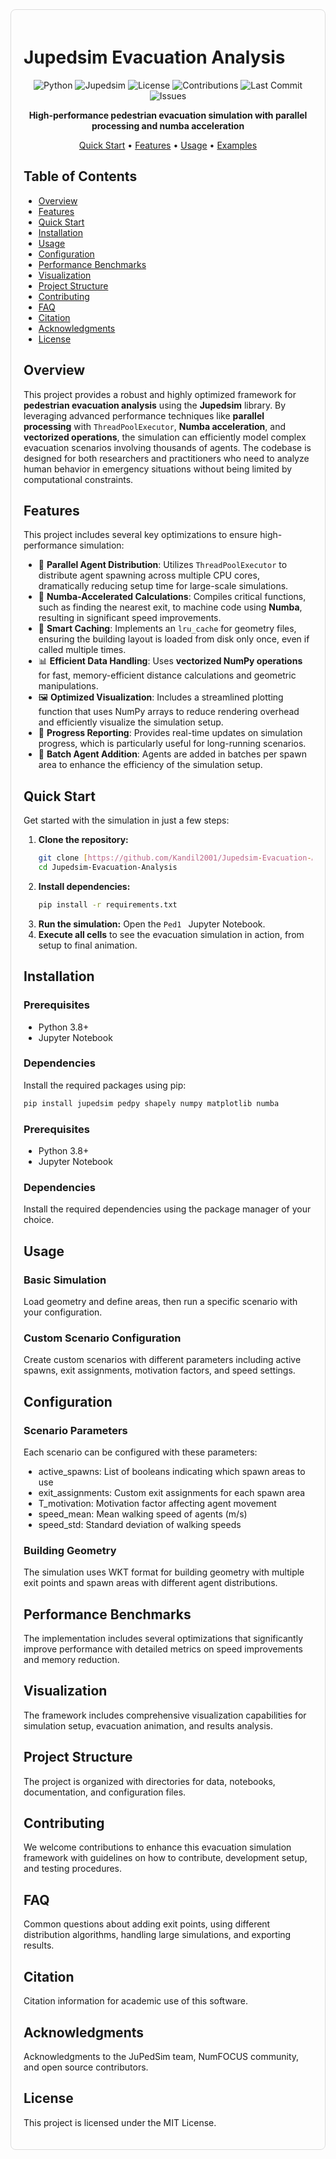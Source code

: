 <div style="border: 1px solid #ddd; padding: 20px; margin-bottom: 20px; border-radius: 8px;">

# Jupedsim Evacuation Analysis

<div align="center">

![Python](https://img.shields.io/badge/Python-3.8%2B-blue.svg)
![Jupedsim](https://img.shields.io/badge/Jupedsim-0.2.0-green.svg)
![License](https://img.shields.io/badge/License-MIT-yellow.svg)
![Contributions](https://img.shields.io/badge/Contributions-Welcome-orange.svg)
![Last Commit](https://img.shields.io/github/last-commit/Kandil2001/Jupedsim-Evacuation-Analysis)
![Issues](https://img.shields.io/github/issues/Kandil2001/Jupedsim-Evacuation-Analysis)

**High-performance pedestrian evacuation simulation with parallel processing and numba acceleration**

[Quick Start](#quick-start) • [Features](#features) • [Usage](#usage) • [Examples](#examples)

</div>

## Table of Contents

- [Overview](#overview)
- [Features](#features)
- [Quick Start](#quick-start)
- [Installation](#installation)
- [Usage](#usage)
- [Configuration](#configuration)
- [Performance Benchmarks](#performance-benchmarks)
- [Visualization](#visualization)
- [Project Structure](#project-structure)
- [Contributing](#contributing)
- [FAQ](#faq)
- [Citation](#citation)
- [Acknowledgments](#acknowledgments)
- [License](#license)

## Overview

This project provides a robust and highly optimized framework for **pedestrian evacuation analysis** using the **Jupedsim** library. By leveraging advanced performance techniques like **parallel processing** with `ThreadPoolExecutor`, **Numba acceleration**, and **vectorized operations**, the simulation can efficiently model complex evacuation scenarios involving thousands of agents. The codebase is designed for both researchers and practitioners who need to analyze human behavior in emergency situations without being limited by computational constraints.

## Features

This project includes several key optimizations to ensure high-performance simulation:

* 🚀 **Parallel Agent Distribution**: Utilizes `ThreadPoolExecutor` to distribute agent spawning across multiple CPU cores, dramatically reducing setup time for large-scale simulations.
* 💨 **Numba-Accelerated Calculations**: Compiles critical functions, such as finding the nearest exit, to machine code using **Numba**, resulting in significant speed improvements.
* 🧠 **Smart Caching**: Implements an `lru_cache` for geometry files, ensuring the building layout is loaded from disk only once, even if called multiple times.
* 📊 **Efficient Data Handling**: Uses **vectorized NumPy operations** for fast, memory-efficient distance calculations and geometric manipulations.
* 🖼️ **Optimized Visualization**: Includes a streamlined plotting function that uses NumPy arrays to reduce rendering overhead and efficiently visualize the simulation setup.
* 📝 **Progress Reporting**: Provides real-time updates on simulation progress, which is particularly useful for long-running scenarios.
* 🏃 **Batch Agent Addition**: Agents are added in batches per spawn area to enhance the efficiency of the simulation setup.

## Quick Start

Get started with the simulation in just a few steps:

1.  **Clone the repository:**
    ```bash
    git clone [https://github.com/Kandil2001/Jupedsim-Evacuation-Analysis.git](https://github.com/Kandil2001/Jupedsim-Evacuation-Analysis.git)
    cd Jupedsim-Evacuation-Analysis
    ```
2.  **Install dependencies:**
    ```bash
    pip install -r requirements.txt
    ```
3.  **Run the simulation:**
    Open the `Ped1 ` Jupyter Notebook.
4.  **Execute all cells** to see the evacuation simulation in action, from setup to final animation.

## Installation

### Prerequisites

* Python 3.8+
* Jupyter Notebook

### Dependencies

Install the required packages using pip:

```bash
pip install jupedsim pedpy shapely numpy matplotlib numba
```

### Prerequisites
- Python 3.8+
- Jupyter Notebook

### Dependencies

Install the required dependencies using the package manager of your choice.

## Usage

### Basic Simulation

Load geometry and define areas, then run a specific scenario with your configuration.

### Custom Scenario Configuration

Create custom scenarios with different parameters including active spawns, exit assignments, motivation factors, and speed settings.

## Configuration

### Scenario Parameters

Each scenario can be configured with these parameters:

- active_spawns: List of booleans indicating which spawn areas to use
- exit_assignments: Custom exit assignments for each spawn area
- T_motivation: Motivation factor affecting agent movement
- speed_mean: Mean walking speed of agents (m/s)
- speed_std: Standard deviation of walking speeds

### Building Geometry

The simulation uses WKT format for building geometry with multiple exit points and spawn areas with different agent distributions.

## Performance Benchmarks

The implementation includes several optimizations that significantly improve performance with detailed metrics on speed improvements and memory reduction.

## Visualization

The framework includes comprehensive visualization capabilities for simulation setup, evacuation animation, and results analysis.

## Project Structure

The project is organized with directories for data, notebooks, documentation, and configuration files.

## Contributing

We welcome contributions to enhance this evacuation simulation framework with guidelines on how to contribute, development setup, and testing procedures.

## FAQ

Common questions about adding exit points, using different distribution algorithms, handling large simulations, and exporting results.

## Citation

Citation information for academic use of this software.

## Acknowledgments

Acknowledgments to the JuPedSim team, NumFOCUS community, and open source contributors.

## License

This project is licensed under the MIT License.
